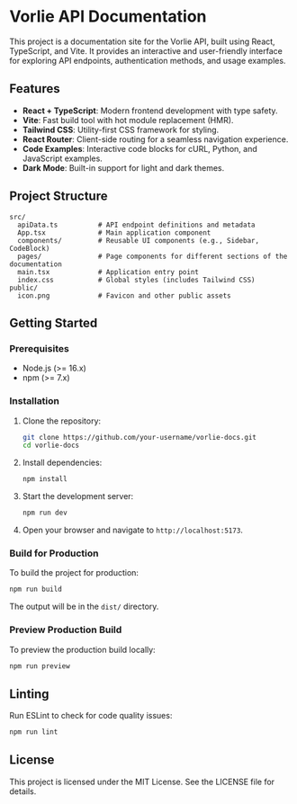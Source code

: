 # Vorlie API Documentation

This project is a documentation site for the Vorlie API, built using React, TypeScript, and Vite. It provides an interactive and user-friendly interface for exploring API endpoints, authentication methods, and usage examples.

## Features

- **React + TypeScript**: Modern frontend development with type safety.
- **Vite**: Fast build tool with hot module replacement (HMR).
- **Tailwind CSS**: Utility-first CSS framework for styling.
- **React Router**: Client-side routing for a seamless navigation experience.
- **Code Examples**: Interactive code blocks for cURL, Python, and JavaScript examples.
- **Dark Mode**: Built-in support for light and dark themes.

## Project Structure

```plaintext
src/
  apiData.ts          # API endpoint definitions and metadata
  App.tsx             # Main application component
  components/         # Reusable UI components (e.g., Sidebar, CodeBlock)
  pages/              # Page components for different sections of the documentation
  main.tsx            # Application entry point
  index.css           # Global styles (includes Tailwind CSS)
public/
  icon.png            # Favicon and other public assets
```

## Getting Started

### Prerequisites

- Node.js (>= 16.x)
- npm (>= 7.x)

### Installation

1. Clone the repository:
   ```bash
   git clone https://github.com/your-username/vorlie-docs.git
   cd vorlie-docs
   ```

2. Install dependencies:
   ```bash
   npm install
   ```

3. Start the development server:
   ```bash
   npm run dev
   ```

4. Open your browser and navigate to `http://localhost:5173`.

### Build for Production

To build the project for production:
```bash
npm run build
```

The output will be in the `dist/` directory.

### Preview Production Build

To preview the production build locally:
```bash
npm run preview
```

## Linting

Run ESLint to check for code quality issues:
```bash
npm run lint
```

## License

This project is licensed under the MIT License. See the LICENSE file for details.
